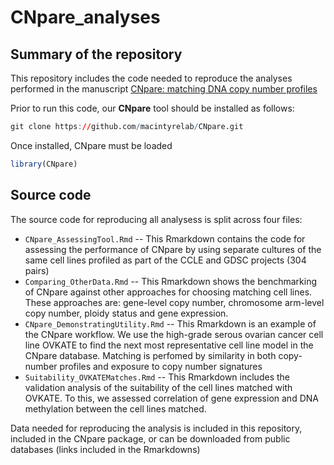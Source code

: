 # CNpare_analyses

## Summary of the repository 
This repository includes the code needed to reproduce the analyses performed in the manuscript [CNpare: matching DNA copy number profiles](https://www.biorxiv.org/content/10.1101/2021.09.28.462193v1) 

Prior to run this code, our **CNpare** tool should be installed as follows:
``` r
git clone https://github.com/macintyrelab/CNpare.git
```

Once installed, CNpare must be loaded
``` r
library(CNpare)
```

## Source code

The source code for reproducing all analysess is split across four files:

* `CNpare_AssessingTool.Rmd` -- This Rmarkdown contains the code for assessing the performance of CNpare by using separate cultures of the same cell lines profiled as part of the CCLE and GDSC projects (304 pairs)
* `Comparing_OtherData.Rmd` -- This Rmarkdown shows the benchmarking of CNpare against other approaches for choosing matching cell lines. These approaches are: gene-level copy number, chromosome arm-level copy number, ploidy status and gene expression. 
* `CNpare_DemonstratingUtility.Rmd` -- This Rmarkdown is an example of the CNpare workflow. We use the high-grade serous ovarian cancer cell line OVKATE to find the next most representative cell line model in the CNpare database. Matching is perfomed by similarity in both copy-number profiles and exposure to copy number signatures
* `Suitability_OVKATEMatches.Rmd` -- This Rmarkdown includes the validation analysis of the suitability of the cell lines matched with OVKATE. To this, we assessed correlation of gene expression and DNA methylation between the cell lines matched. 

Data needed for reproducing the analysis is included in this repository, included in the CNpare package, or can be downloaded from public databases (links included in the Rmarkdowns)
